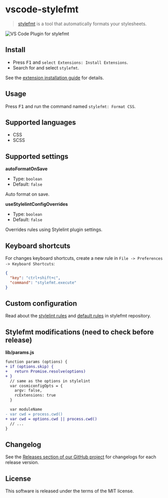 # vscode-stylefmt

> [stylefmt](https://github.com/morishitter/stylefmt) is a tool that automatically formats your stylesheets.

![VS Code Plugin for stylefmt](https://cloud.githubusercontent.com/assets/7034281/16056620/f7442b8c-327e-11e6-9400-b59085d4abef.gif)

## Install

  * Press <kbd>F1</kbd> and `select Extensions: Install Extensions`.
  * Search for and select `stylefmt`.

See the [extension installation guide](https://code.visualstudio.com/docs/editor/extension-gallery) for details.

## Usage

Press <kbd>F1</kbd> and run the command named `stylefmt: Format CSS`.

## Supported languages

  * CSS
  * SCSS

## Supported settings

**autoFormatOnSave**

  * Type: `boolean`
  * Default: `false`

Auto format on save.

**useStylelintConfigOverrides**

  * Type: `boolean`
  * Default: `false`

Overrides rules using Stylelint plugin settings.

## Keyboard shortcuts

For changes keyboard shortcuts, create a new rule in `File -> Preferences -> Keyboard Shortcuts`:

```json
{
  "key": "ctrl+shift+c",
  "command": "stylefmt.execute"
}
```

## Custom configuration

Read about the [stylelint rules](https://github.com/morishitter/stylefmt#stylelint-rules-that-stylefmt-can-handle) and [default rules](https://github.com/morishitter/stylefmt#default-formatting-rules-without-stylelint-config-file) in stylefmt repository.

## Stylefmt modifications (need to check before release)

**lib/params.js**

```diff
function params (options) {
+ if (options.skip) {
+   return Promise.resolve(options)
+ }
  // same as the options in stylelint
  var cosmiconfigOpts = {
    argv: false,
    rcExtensions: true
  }

  var moduleName
- var cwd = process.cwd()
+ var cwd = options.cwd || process.cwd()
  // ...
}
```

## Changelog

See the [Releases section of our GitHub project](https://github.com/mrmlnc/vscode-stylefmt/releases) for changelogs for each release version.

## License

This software is released under the terms of the MIT license.

